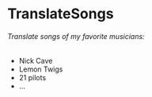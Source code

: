 # TranslateSongs
###### *Translate songs of my favorite musicians:*
 * Nick Cave
 * Lemon Twigs
 * 21 pilots
 * ...
